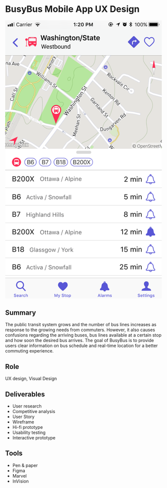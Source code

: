 # BusyBus Mobile App UX Design

![mockup](/hi-fi_mockup.png)

## Summary

The public transit system grows and the number of bus lines increases as response to the growing needs from commuters. However, it also causes confusions regarding the arriving buses, bus lines available at a certain stop and how soon the desired bus arrives. The goal of BusyBus is to provide users clear information on bus schedule and real-time location for a better commuting experience.

## Role
UX design, Visual Design

## Deliverables

* User research
* Competitive analysis
* User Story
* Wireframe
* Hi-fi prototype
* Usability testing
* Interactive prototype

## Tools
* Pen & paper
* Figma
* Marvel
* InVision
